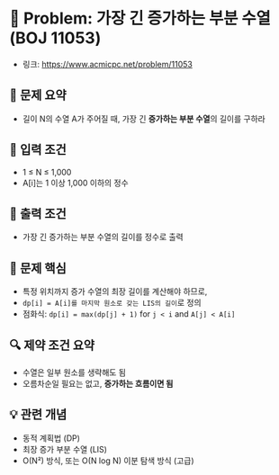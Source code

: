 # 🧩 Problem: 가장 긴 증가하는 부분 수열 (BOJ 11053)

- 링크: https://www.acmicpc.net/problem/11053

## 📌 문제 요약

- 길이 N의 수열 A가 주어질 때, 가장 긴 **증가하는 부분 수열**의 길이를 구하라

## 🔢 입력 조건

- 1 ≤ N ≤ 1,000
- A[i]는 1 이상 1,000 이하의 정수

## 🎯 출력 조건

- 가장 긴 증가하는 부분 수열의 길이를 정수로 출력

## 🧠 문제 핵심

- 특정 위치까지 증가 수열의 최장 길이를 계산해야 하므로,
- `dp[i] = A[i]를 마지막 원소로 갖는 LIS의 길이`로 정의
- 점화식: `dp[i] = max(dp[j] + 1)` for `j < i` and `A[j] < A[i]`

## 🔍 제약 조건 요약

- 수열은 일부 원소를 생략해도 됨
- 오름차순일 필요는 없고, **증가하는 흐름이면 됨**

## 💡 관련 개념

- 동적 계획법 (DP)
- 최장 증가 부분 수열 (LIS)
- O(N²) 방식, 또는 O(N log N) 이분 탐색 방식 (고급)
